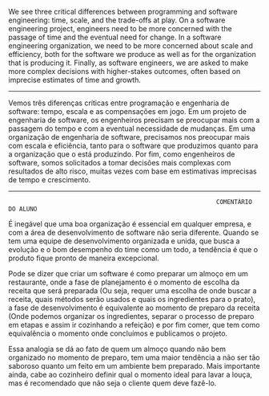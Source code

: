 We see three critical differences between programming and software engineering: time, scale, and the trade-offs at play. On a software engineering project, engineers need to be more concerned with the passage of time and the eventual need for change. In a software engineering organization, we need to be more concerned about scale and efficiency, both for the software we produce as well as for the organization that is producing it. Finally, as software engineers, we are asked to make more complex decisions with higher-stakes outcomes, often based on imprecise estimates of time and growth.

-------------------------------------------------------------------------------------------------------------------------------------------------------------------------

Vemos três diferenças críticas entre programação e engenharia de software: tempo, escala e as compensações em jogo. Em um projeto de engenharia de software, os engenheiros precisam se preocupar mais com a passagem do tempo e com a eventual necessidade de mudanças. Em uma organização de engenharia de software, precisamos nos preocupar mais com escala e eficiência, tanto para o software que produzimos quanto para a organização que o está produzindo. Por fim, como engenheiros de software, somos solicitados a tomar decisões mais complexas com resultados de alto risco, muitas vezes com base em estimativas imprecisas de tempo e crescimento.

                                                                        
-------------------------------------------------------------------------------------------------------------------------------------------------------------------------

                                                              COMENTÁRIO DO ALUNO
É inegável que uma boa organização é essencial em qualquer empresa, e com a área de desenvolvimento de software não seria diferente. Quando se tem uma equipe de desenvolvimento organizada e unida, que busca a evolução e o bom desempenho do time como um todo, a tendência é que o produto fique pronto de maneira excepcional. 

Pode se dizer que criar um software é como preparar um almoço em um restaurante, onde a fase de planejamento é o momento de escolha da receita que será preparada (Ou seja, requer uma escolha de onde buscar a receita, quais métodos serão usados e quais os ingredientes para o prato), a fase de desenvolvimento é equivalente ao momento de preparo da receita (Onde podemos organizar os ingredientes, separar o processo de preparo em etapas e assim ir cozinhando a refeição) e por fim comer, que tem como equivalência o momento onde concluímos e publicamos o projeto. 

Essa analogia se dá ao fato de quem um almoço quando não bem organizado no momento de preparo, tem uma maior tendência a não ser tão saboroso quanto um feito em um ambiente bem preparado. Mais importante ainda, cabe ao cozinheiro definir qual o momento ideal para lavar a louça, mas é recomendado que não seja o cliente quem deve fazê-lo.
